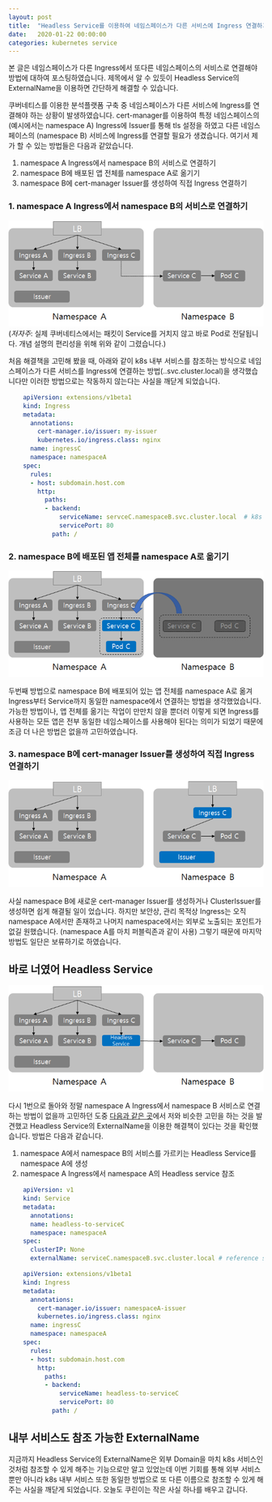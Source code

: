 ```yaml
---
layout: post
title:  "Headless Service를 이용하여 네임스페이스가 다른 서비스에 Ingress 연결하기"
date:   2020-01-22 00:00:00
categories: kubernetes service
---
```

본 글은 네임스페이스가 다른 Ingress에서 또다른 네임스페이스의 서비스로 연결해야 방법에 대하여 포스팅하였습니다. 제목에서 알 수 있듯이 Headless Service의 ExternalName을 이용하면 간단하게 해결할 수 있습니다.

쿠버네티스를 이용한 분석플랫폼 구축 중 네임스페이스가 다른 서비스에 Ingress를 연결해야 하는 상황이 발생하였습니다. cert-manager를 이용하여 특정 네임스페이스의 (예시에서는 namespace A) Ingress에 Issuer를 통해 tls 설정을 하였고 다른 네임스페이스의 (namespace B) 서비스에 Ingress를 연결할 필요가 생겼습니다. 여기서 제가 할 수 있는 방법들은 다음과 같았습니다.

1. namespace A Ingress에서 namespace B의 서비스로 연결하기
2. namespace B에 배포된 앱 전체를 namespace A로 옮기기
3. namespace B에 cert-manager Issuer를 생성하여 직접 Ingress 연결하기

### 1. namespace A Ingress에서 namespace B의 서비스로 연결하기

![](/assets/images/headless-svc/01.png)
(*저자주*: 실제 쿠버네티스에서는 패킷이 Service를 거치지 않고 바로 Pod로 전달됩니다. 개념 설명의 편리성을 위해 위와 같이 그렸습니다.)

처음 해결책을 고민해 봤을 때, 아래와 같이 k8s 내부 서비스를 참조하는 방식으로 네임스페이스가 다른 서비스를 Ingress에 연결하는 방법(<service>.<ns>.svc.cluster.local)을 생각했습니다만 이러한 방법으로는 작동하지 않는다는 사실을 깨닫게 되었습니다.
```yaml
    apiVersion: extensions/v1beta1
    kind: Ingress
    metadata:
      annotations:
        cert-manager.io/issuer: my-issuer
        kubernetes.io/ingress.class: nginx
      name: ingressC
      namespace: namespaceA
    spec:
      rules:
      - host: subdomain.host.com
        http:
          paths:
          - backend:
              serviceName: servceC.namespaceB.svc.cluster.local  # k8s style reference
              servicePort: 80
            path: /
```

### 2. namespace B에 배포된 앱 전체를 namespace A로 옮기기

![](/assets/images/headless-svc/02.png)

두번째 방법으로 namespace B에 배포되어 있는 앱 전체를 namespace A로 옮겨 Ingress부터 Service까지 동일한 namespace에서 연결하는 방법을 생각했었습니다. 가능한 방법이나, 앱 전체를 옮기는 작업이 만만치 않을 뿐더러 이렇게 되면 Ingress를 사용하는 모든 앱은 전부 동일한 네임스페이스를 사용해야 된다는 의미가 되었기 때문에 조금 더 나은 방법은 없을까 고민하였습니다.

### 3. namespace B에 cert-manager Issuer를 생성하여 직접 Ingress 연결하기

![](/assets/images/headless-svc/03.png)

사실 namespace B에 새로운 cert-manager Issuer를 생성하거나 ClusterIssuer를 생성하면 쉽게 해결될 일이 었습니다. 하지만 보안상, 관리 목적상 Ingress는 오직 namespace A에서만 존재하고 나머지 namespace에서는 외부로 노출되는 포인트가 없길 원했습니다. (namespace A를 마치 퍼블릭존과 같이 사용) 그렇기 때문에 마지막 방법도 일단은 보류하기로 하였습니다.

## 바로 너였어 Headless Service

![](/assets/images/headless-svc/04.png)

다시 1번으로 돌아와 정말 namespace A Ingress에서 namespace B 서비스로 연결하는 방법이 없을까 고민하던 도중 [다음과 같은 곳](https://github.com/kubernetes/kubernetes/issues/17088)에서 저와 비슷한 고민을 하는 것을 발견했고 Headless Service의 ExternalName을 이용한 해결책이 있다는 것을 확인했습니다. 방법은 다음과 같습니다.

1. namespace A에서 namespace B의 서비스를 가르키는 Headless Service를 namespace A에 생성
2. namespace A Ingress에서 namespace A의 Headless service 참조

```yaml
    apiVersion: v1
    kind: Service
    metadata:
      annotations:
      name: headless-to-serviceC
      namespace: namespaceA
    spec:
      clusterIP: None
      externalName: serviceC.namespaceB.svc.cluster.local # reference svc-C in ns-B
```

```yaml
    apiVersion: extensions/v1beta1
    kind: Ingress
    metadata:
      annotations:
        cert-manager.io/issuer: namespaceA-issuer
        kubernetes.io/ingress.class: nginx
      name: ingressC
      namespace: namespaceA
    spec:
      rules:
      - host: subdomain.host.com
        http:
          paths:
          - backend:
              serviceName: headless-to-serviceC
              servicePort: 80
            path: /
```

## 내부 서비스도 참조 가능한 ExternalName

지금까지 Headless Service의 ExternalName은 외부 Domain을 마치 k8s 서비스인 것처럼 참조할 수 있게 해주는 기능으로만 알고 있었는데 이번 기회를 통해 외부 서비스 뿐만 아니라 k8s 내부 서비스 또한 동일한 방법으로 또 다른 이름으로 참조할 수 있게 해주는 사실을 깨닫게 되었습니다. 오늘도 쿠린이는 작은 사실 하나를 배우고 갑니다.

